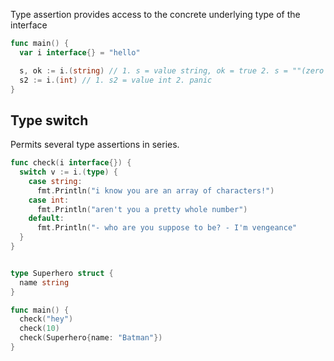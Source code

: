 Type assertion provides access to the concrete underlying type of the interface

```go
func main() {
  var i interface{} = "hello"

  s, ok := i.(string) // 1. s = value string, ok = true 2. s = ""(zero value), ok = false
  s2 := i.(int) // 1. s2 = value int 2. panic
}
```

## Type switch

Permits several type assertions in series.
```go
func check(i interface{}) {
  switch v := i.(type) {
    case string:
      fmt.Println("i know you are an array of characters!")
    case int:
      fmt.Println("aren't you a pretty whole number")
    default:
      fmt.Println("- who are you suppose to be? - I'm vengeance"
  }  
}


type Superhero struct {
  name string
}

func main() {
  check("hey")
  check(10)
  check(Superhero{name: "Batman"})
}
```
